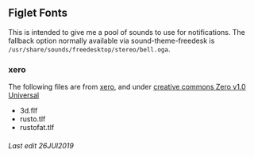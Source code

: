 <!--My (demuredemeanor) readme
# vim: set expandtab ts=4 sw=4: ## Since this is markdown
# https://tildegit.org/demure/dotfiles
# legacy https://notabug.org/demure/dotfiles
# legacy repo http://github.com/demure/dotfiles
-->


## Figlet Fonts ##
This is intended to give me a pool of sounds to use for notifications.
The fallback option normally available via sound-theme-freedesk is `/usr/share/sounds/freedesktop/stereo/bell.oga`.

### xero ###
The following files are from [xero], and under [creative commons Zero v1.0 Universal]

* 3d.flf
* rusto.tlf
* rustofat.tlf

###### Last edit 26JUl2019 ######


[xero]: https://github.com/xero/dotfiles/tree/master/figlet
[creative commons Zero v1.0 Universal]: https://github.com/xero/dotfiles/blob/master/LICENSE
